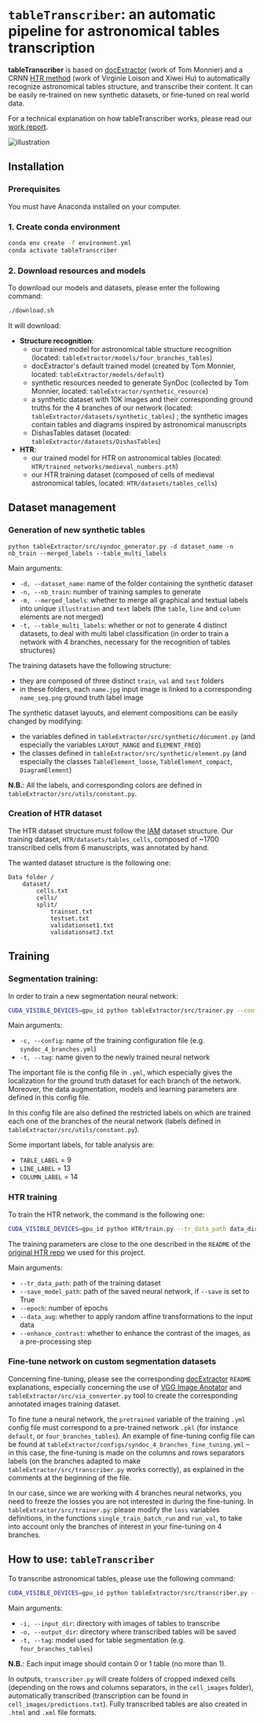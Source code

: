 # `tableTranscriber`: an automatic pipeline for astronomical tables transcription

**tableTranscriber** is based on [docExtractor](https://github.com/monniert/docExtractor) (work of Tom Monnier) and a CRNN [HTR method](https://github.com/vloison/Handwritten_Text_Recognition) (work of Virginie Loison and Xiwei Hu) to automatically recognize astronomical tables structure, and transcribe their content. It can be easily re-trained on new synthetic datasets, or fine-tuned on real world data.

For a technical explanation on how tableTranscriber works, please read our [work report](work_report_tableTranscriber.pdf).

![illustration](illustration_pipeline.jpg)


## Installation

### Prerequisites

You must have Anaconda installed on your computer.

### 1. Create conda environment

```bash
conda env create -f environment.yml
conda activate tableTranscriber
```

### 2. Download resources and models

To download our models and datasets, please enter the following command:

```bash
./download.sh
```

It will download: 
- **Structure recognition**:
    - our trained model for astronomical table structure recognition (located: `tableExtractor/models/four_branches_tables`)
    - docExtractor's default trained model (created by Tom Monnier, located: `tableExtractor/models/default`)
    - synthetic resources needed to generate SynDoc (collected by Tom Monnier, located: `tableExtractor/synthetic_resource`)
	- a synthetic dataset with 10K images and their corresponding ground truths for the 4 branches of our network (located: `tableExtractor/datasets/synthetic_tables`) ; the synthetic images contain tables and diagrams inspired by astronomical manuscripts
    - DishasTables dataset (located: `tableExtractor/datasets/DishasTables`)
- **HTR**:
    - our trained model for HTR on astronomical tables (located: `HTR/trained_networks/medieval_numbers.pth`)
    - our HTR training dataset (composed of cells of medieval astronomical tables, located: `HTR/datasets/tables_cells`)


## Dataset management

### Generation of new synthetic tables

```
python tableExtractor/src/syndoc_generator.py -d dataset_name -n nb_train --merged_labels --table_multi_labels
```
Main arguments:
- `-d, --dataset_name`: name of the folder containing the synthetic dataset
- `-n, --nb_train`: number of training samples to generate
- `-m, --merged_labels`: whether to merge all graphical and textual labels into unique `illustration` and `text` labels (the `table`, `line` and `column` elements are not merged) 
- `-t, --table_multi_labels`: whether or not to generate 4 distinct datasets, to deal with multi label classification (in order to train a network with 4 branches, necessary for the recognition of tables structures)

The training datasets have the following structure:
- they are composed of three distinct `train`, `val` and `test` folders
- in these folders, each `name.jpg` input image is linked to a corresponding `name_seg.png` ground truth label image

The synthetic dataset layouts, and element compositions can be easily changed by modifying:
- the variables defined in `tableExtractor/src/synthetic/document.py` (and especially the variables `LAYOUT_RANGE` and `ELEMENT_FREQ`)
- the classes defined in `tableExtractor/src/synthetic/element.py` (and especially the classes `TableElement_loose`, `TableElement_compact`, `DiagramElement`)

**N.B.**: All the labels, and corresponding colors are defined in `tableExtractor/src/utils/constant.py`. 

### Creation of HTR dataset

The HTR dataset structure must follow the [IAM](https://fki.tic.heia-fr.ch/databases/iam-handwriting-database) dataset structure. Our training dataset, `HTR/datasets/tables_cells`, composed of ~1700 transcribed cells from 6 manuscripts, was annotated by hand.

The wanted dataset structure is the following one:

```
Data folder / 
    dataset/
        cells.txt
        cells/
        split/
            trainset.txt
            testset.txt
            validationset1.txt
            validationset2.txt
```

## Training

### Segmentation training:
In order to train a new segmentation neural network: 

```bash
CUDA_VISIBLE_DEVICES=gpu_id python tableExtractor/src/trainer.py --config file --tag tag
```

Main arguments:
- `-c, --config`: name of the training configuration file (e.g. `syndoc_4_branches.yml`)
- `-t, --tag`: name given to the newly trained neural network

The important file is the config file in `.yml`, which especially gives the localization for the ground truth dataset for each branch of the network. Moreover, the data augmentation, models and learning parameters are defined in this config file.

In this config file are also defined the restricted labels on which are trained each one of the branches of the neural network (labels defined in `tableExtractor/src/utils/constant.py`).

Some important labels, for table analysis are:
- `TABLE_LABEL` = 9
- `LINE_LABEL` = 13
- `COLUMN_LABEL` = 14

### HTR training

To train the HTR network, the command is the following one:

```bash
CUDA_VISIBLE_DEVICES=gpu_id python HTR/train.py --tr_data_path data_dir --save_model_path path --save True --epoch number_epoch --data_aug True --enhance_contrast True
```

The training parameters are close to the one described in the `README` of the [original HTR repo](https://github.com/vloison/Handwritten_Text_Recognition) we used for this project.

Main arguments:
- `--tr_data_path`: path of the training dataset
- `--save_model_path`: path of the saved neural network, if `--save` is set to True
- `--epoch`: number of epochs
- `--data_aug`: whether to apply random affine transformations to the input data
- `--enhance_contrast`: whether to enhance the contrast of the images, as a pre-processing step

### Fine-tune network on custom segmentation datasets

Concerning fine-tuning, please see the corresponding [docExtractor](https://github.com/monniert/docExtractor) `README` explanations, especially concerning the use of [VGG Image Anotator](http://www.robots.ox.ac.uk/~vgg/software/via/) and `tableExtractor/src/via_converter.py` tool to create the corresponding annotated images training dataset. 

To fine tune a neural network, the `pretrained` variable of the training `.yml` config file must correspond to a pre-trained network `.pkl` (for instance `default`, or `four_branches_tables`). An example of fine-tuning config file can be found at `tableExtractor/configs/syndoc_4_branches_fine_tuning.yml` – in this case, the fine-tuning is made on the columns and rows separators labels (on the branches adapted to make `tableExtractor/src/transcriber.py` works correctly), as explained in the comments at the beginning of the file.

In our case, since we are working with 4 branches neural networks, you need to freeze the losses you are not interested in during the fine-tuning.
In `tableExtractor/src/trainer.py`: please modify the `loss` variables definitions, in the functions `single_train_batch_run` and `run_val`, to take into account only the branches of interest in your fine-tuning on 4 branches.

## How to use: `tableTranscriber`

To transcribe astronomical tables, please use the following command:

```bash
CUDA_VISIBLE_DEVICES=gpu_id python tableExtractor/src/transcriber.py --input_dir inp --output_dir out --tag tag
```

Main arguments:
- `-i, --input_dir`: directory with images of tables to transcribe
- `-o, --output_dir`: directory where transcribed tables will be saved
- `-t, --tag`: model used for table segmentation (e.g. `four_branches_tables`)

**N.B.**: Each input image should contain 0 or 1 table (no more than 1).

In outputs, `transcriber.py` will create folders of cropped indexed cells (depending on the rows and columns separators, in the `cell_images` folder), automatically transcribed (transcription can be found in `cell_images/predictions.txt`). Fully transcribed tables are also created in `.html` and `.xml` file formats.
